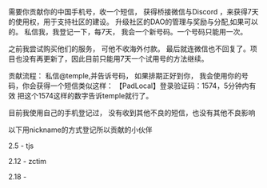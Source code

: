 需要你贡献你的中国手机号，收一个短信， 获得桥接微信与Discord ，来获得7天的使用权，用于支持社区的建设。 
升级社区的DAO的管理与奖励与分配,如果可以的。 私信我，我登记一下，每7天， 我会一个新号码。一个号码只能用一次。

之前我尝试购买他们的服务， 可他不收海外付款。 最后就连微信也不回复了。项目也没有再更新了，因此目前只能用7天一个试用号的方法继续。

贡献流程：
私信@temple,并告诉号码， 如果排期正好到你，
我会使用你的号码，你会获得一个短信类似这样：
【PadLocal】登录验证码：1574，5分钟内有效
把这个1574这样的数字告诉temple就行了。 

目前我使用自己的手机登记过， 没有收到其他不良的短信，也没有其他不良影响 

以下用nickname的方式登记所以贡献的小伙伴

2.5  - tjs

2.12 - zctim

2.18 - 
